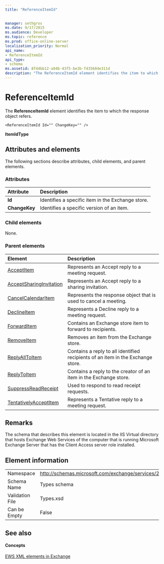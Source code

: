 ```yaml
---
title: "ReferenceItemId"
 
 
manager: sethgros
ms.date: 9/17/2015
ms.audience: Developer
ms.topic: reference
ms.prod: office-online-server
localization_priority: Normal
api_name:
- ReferenceItemId
api_type:
- schema
ms.assetid: 8fd4bb12-a94b-43f5-be3b-f435684e311d
description: "The ReferenceItemId element identifies the item to which the response object refers."
---
```


# ReferenceItemId

The **ReferenceItemId** element identifies the item to which the response object refers. 
  
```
<ReferenceItemId Id="" ChangeKey="" />
```

 **ItemIdType**
## Attributes and elements

The following sections describe attributes, child elements, and parent elements.
  
### Attributes

|**Attribute**|**Description**|
|:-----|:-----|
|**Id** <br/> |Identifies a specific item in the Exchange store.  <br/> |
|**ChangeKey** <br/> |Identifies a specific version of an item.  <br/> |
   
### Child elements

None.
  
### Parent elements

|**Element**|**Description**|
|:-----|:-----|
|[AcceptItem](acceptitem.md) <br/> |Represents an Accept reply to a meeting request.  <br/> |
|[AcceptSharingInvitation](acceptsharinginvitation.md) <br/> |Represents an Accept reply to a sharing invitation.  <br/> |
|[CancelCalendarItem](cancelcalendaritem.md) <br/> |Represents the response object that is used to cancel a meeting.  <br/> |
|[DeclineItem](declineitem.md) <br/> |Represents a Decline reply to a meeting request.  <br/> |
|[ForwardItem](forwarditem.md) <br/> |Contains an Exchange store item to forward to recipients.  <br/> |
|[RemoveItem](removeitem.md) <br/> |Removes an item from the Exchange store.  <br/> |
|[ReplyAllToItem](replyalltoitem.md) <br/> |Contains a reply to all identified recipients of an item in the Exchange store.  <br/> |
|[ReplyToItem](replytoitem.md) <br/> |Contains a reply to the creator of an item in the Exchange store.  <br/> |
|[SuppressReadReceipt](suppressreadreceipt.md) <br/> |Used to respond to read receipt requests.  <br/> |
|[TentativelyAcceptItem](tentativelyacceptitem.md) <br/> |Represents a Tentative reply to a meeting request.  <br/> |
   
## Remarks

The schema that describes this element is located in the IIS Virtual directory that hosts Exchange Web Services of the computer that is running Microsoft Exchange Server that has the Client Access server role installed.
  
## Element information

|||
|:-----|:-----|
|Namespace  <br/> |http://schemas.microsoft.com/exchange/services/2006/types  <br/> |
|Schema Name  <br/> |Types schema  <br/> |
|Validation File  <br/> |Types.xsd  <br/> |
|Can be Empty  <br/> |False  <br/> |
   
## See also

#### Concepts

[EWS XML elements in Exchange](ews-xml-elements-in-exchange.md)

